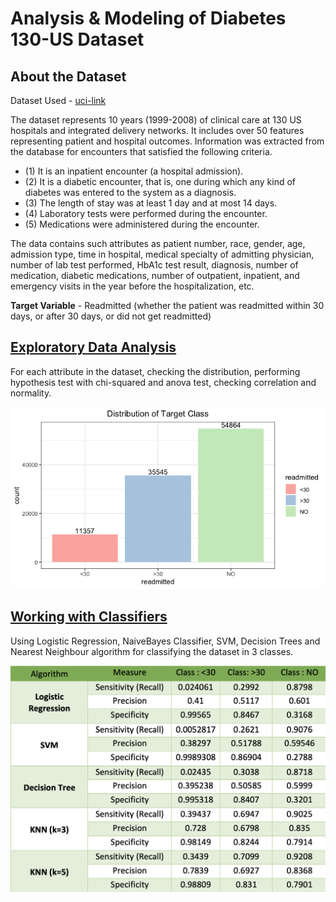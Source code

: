 # Analysis & Modeling of Diabetes 130-US Dataset

## About the Dataset
Dataset Used - [uci-link](https://archive.ics.uci.edu/ml/datasets/diabetes+130-us+hospitals+for+years+1999-2008)

The dataset represents 10 years (1999-2008) of clinical care at 130 US hospitals and integrated delivery networks. It includes over 50 features representing patient and hospital outcomes. Information was extracted from the database for encounters that satisfied the following criteria.

- (1) It is an inpatient encounter (a hospital admission).
- (2) It is a diabetic encounter, that is, one during which any kind of diabetes was entered to the system as a diagnosis.
- (3) The length of stay was at least 1 day and at most 14 days.
- (4) Laboratory tests were performed during the encounter.
- (5) Medications were administered during the encounter.

The data contains such attributes as patient number, race, gender, age, admission type, time in hospital, medical specialty of admitting physician, number of lab test performed, HbA1c test result, diagnosis, number of medication, diabetic medications, number of outpatient, inpatient, and emergency visits in the year before the hospitalization, etc.

**Target Variable** - Readmitted (whether the patient was readmitted within 30 days, or after 30 days, or did not get readmitted)

## [Exploratory Data Analysis](https://github.com/shiva2096/Diabetes-130-ML-Model/blob/main/EDA%20Diabetes130.pdf)

For each attribute in the dataset, checking the distribution, performing hypothesis test with chi-squared and anova test, checking correlation and normality.

![alt text](https://github.com/shiva2096/Diabetes-130-ML-Model/blob/main/Images/01%20-%20T_Class%20dist%20bar.png?raw=True)

## [Working with Classifiers](https://github.com/shiva2096/Diabetes-130-ML-Model/blob/main/Modeling-1.pdf)

Using Logistic Regression, NaiveBayes Classifier, SVM, Decision Trees and Nearest Neighbour algorithm for classifying the dataset in 3 classes.

![alt txt](https://github.com/shiva2096/Diabetes-130-ML-Model/blob/main/Images/Results-1.png?raw=True)
